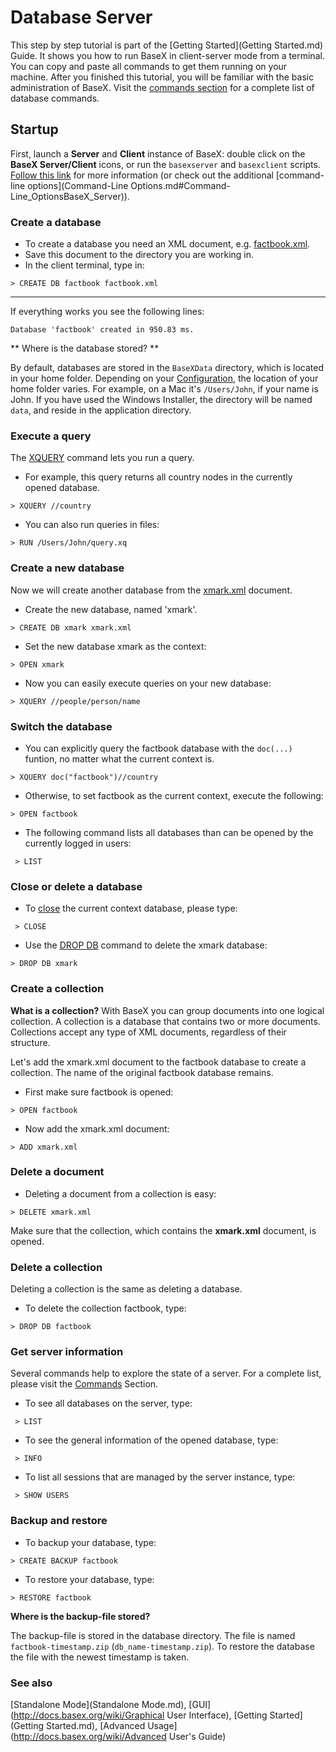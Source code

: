 
# Database Server
 


 
This step by step tutorial is part of the [Getting Started](Getting Started.md) Guide. It shows you how to run BaseX in client-server mode from a terminal. You can copy and paste all commands to get them running on your machine. After you finished this tutorial, you will be familiar with the basic administration of BaseX. Visit the [commands section](Commands.md) for a complete list of database commands. 

 
## Startup

First, launch a **Server** and **Client** instance of BaseX: double click on the **BaseX Server/Client** icons, or run the `basexserver` and `basexclient` scripts. [Follow this link](Startup.md#StartupBaseX_Server) for more information (or check out the additional [command-line options](Command-Line Options.md#Command-Line_OptionsBaseX_Server)). 


### Create a database
 * To create a database you need an XML document, e.g. [factbook.xml](http://files.basex.org/xml/factbook.xml). 
 * Save this document to the directory you are working in. 
 * In the client terminal, type in: 

` > CREATE DB factbook factbook.xml `

** **


If everything works you see the following lines: 


    Database 'factbook' created in 950.83 ms.

** Where is the database stored? **


By default, databases are stored in the `BaseXData` directory, which is located in your home folder. Depending on your [Configuration](Configuration.md), the location of your home folder varies. For example, on a Mac it's `/Users/John`, if your name is John. If you have used the Windows Installer, the directory will be named `data`, and reside in the application directory. 


### Execute a query

The [XQUERY](Commands.md#XQUERY) command lets you run a query. 

 * For example, this query returns all country nodes in the currently opened database. 

` > XQUERY //country `

 * You can also run queries in files: 

` > RUN /Users/John/query.xq `


### Create a new database

Now we will create another database from the [xmark.xml](http://files.basex.org/xml/xmark.xml) document. 

 * Create the new database, named 'xmark'. 

` > CREATE DB xmark xmark.xml `

 * Set the new database xmark as the context: 

` > OPEN xmark `

 * Now you can easily execute queries on your new database: 

` > XQUERY //people/person/name `


### Switch the database
 * You can explicitly query the factbook database with the `doc(...)` funtion, no matter what the current context is. 

` > XQUERY doc("factbook")//country `

 * Otherwise, to set factbook as the current context, execute the following: 

` > OPEN factbook `

 * The following command lists all databases than can be opened by the currently logged in users: 

` > LIST`


### Close or delete a database
 * To [close](Commands.md) the current context database, please type: 

` > CLOSE`

 * Use the [DROP DB](Commands.md#DROP_DB) command to delete the xmark database: 

` > DROP DB xmark `


### Create a collection

**What is a collection?** With BaseX you can group documents into one logical collection. A collection is a database that contains two or more documents. Collections accept any type of XML documents, regardless of their structure. 


Let's add the xmark.xml document to the factbook database to create a collection. The name of the original factbook database remains. 

 * First make sure factbook is opened: 

` > OPEN factbook `

 * Now add the xmark.xml document: 

` > ADD xmark.xml `


### Delete a document
 * Deleting a document from a collection is easy: 

` > DELETE xmark.xml `


Make sure that the collection, which contains the **xmark.xml** document, is opened. 


### Delete a collection

Deleting a collection is the same as deleting a database. 

 * To delete the collection factbook, type: 

` > DROP DB factbook `


### Get server information

Several commands help to explore the state of a server. For a complete list, please visit the [Commands](Commands.md) Section. 

 * To see all databases on the server, type: 

` > LIST`

 * To see the general information of the opened database, type: 

` > INFO`

 * To list all sessions that are managed by the server instance, type: 

` > SHOW USERS`


### Backup and restore
 * To backup your database, type: 

` > CREATE BACKUP factbook `

 * To restore your database, type: 

` > RESTORE factbook `


**Where is the backup-file stored?**


The backup-file is stored in the database directory. The file is named `factbook-timestamp.zip` (`db_name-timestamp.zip`). To restore the database the file with the newest timestamp is taken. 


### See also 

[Standalone Mode](Standalone Mode.md), [GUI](http://docs.basex.org/wiki/Graphical User Interface), [Getting Started](Getting Started.md), [Advanced Usage](http://docs.basex.org/wiki/Advanced User's Guide)

